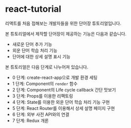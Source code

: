 # react-tutorial
리액트를 처음 접해보는 개발자들을 위한 단어장 튜토리얼입니다.

본 튜토리얼에서 제작할 단어장이 제공하는 기능은 다음과 같습니다.
* 새로운 단어 추가 기능
* 외운 단어 학습 처리 기능
* 단어에 대한 상세 설명 표시 기능

본 튜토리얼은 다음 단계로 나누어져 있습니다.

* 0 단계: create-react-app으로 개발 환경 세팅
* 1 단계: Component의 `render` 함수
* 2 단계: Component의 Life cycle callback 간단 맛보기
* 3 단계: Props를 이용한 리팩토링
* 4 단계: State를 이용한 외운 단어 학습 처리 기능 구현
* 5 단계: React Router를 이용해서 상세 설명 페이지 구현
* 6 단계: 외부 사전 API와의 연결
* 7 단계: Redux 개론
